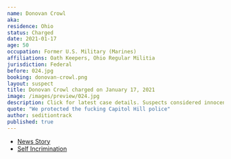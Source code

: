 ```yaml
---
name: Donovan Crowl
aka:
residence: Ohio
status: Charged
date: 2021-01-17
age: 50
occupation: Former U.S. Military (Marines)
affiliations: Oath Keepers, Ohio Regular Militia
jurisdiction: Federal
before: 024.jpg
booking: donovan-crowl.png
layout: suspect
title: Donovan Crowl charged on January 17, 2021
image: /images/preview/024.jpg
description: Click for latest case details. Suspects considered innocent until proven guilty.
quote: "We protected the fucking Capitol Hill police"
author: seditiontrack
published: true
---
```


- [News Story](https://www.washingtonpost.com/national-security/oath-keeper-three-percenter-arrests/2021/01/17/27e726f2-5847-11eb-a08b-f1381ef3d207_story.html)
- [Self Incrimination](https://www.newyorker.com/news/news-desk/a-former-marine-stormed-the-capitol-as-part-of-a-far-right-militia)
